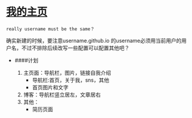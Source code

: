 [我的主页](http://shellphone.github.io)
====================
```
really username must be the same？
```
确实新建的时候，要注意username.github.io 的username必须用当前用户的用户名，不过不排除后续改写一些配置可以配置其他吧？  

- ####计划  
  
  1. 主页面：导航栏，图片，链接自我介绍
     + 导航栏:首页，关于我，sns，其他
     + 首页图片和文字
  2. 博客：导航栏竖立居左，文章居右
  3. 其他：
     - 简历页面
